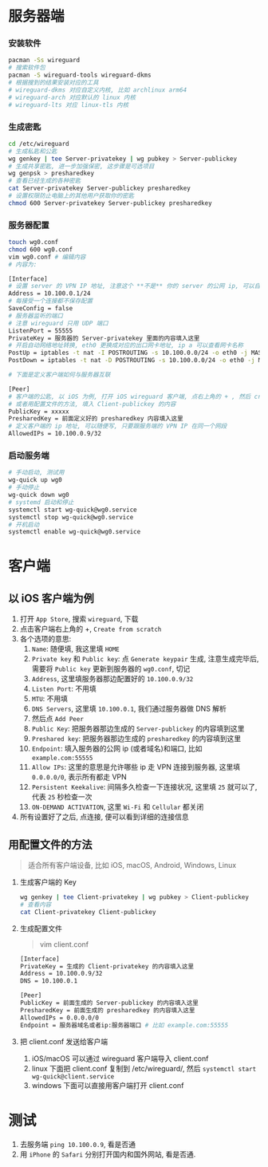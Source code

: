 # 服务器端

### 安装软件

```bash
pacman -Ss wireguard
# 搜索软件包
pacman -S wireguard-tools wireguard-dkms 
# 根据搜到的结果安装对应的工具
# wireguard-dkms 对应自定义内核, 比如 archlinux arm64
# wireguard-arch 对应默认的 linux 内核
# wireguard-lts 对应 linux-tls 内核
```
### 生成密匙

```bash
cd /etc/wireguard
# 生成私匙和公匙
wg genkey | tee Server-privatekey | wg pubkey > Server-publickey
# 生成共享密匙, 进一步加强保密, 这步骤是可选项目
wg genpsk > presharedkey
# 查看已经生成的各种密匙
cat Server-privatekey Server-publickey presharedkey
# 设置权限防止电脑上的其他用户获取你的密匙
chmod 600 Server-privatekey Server-publickey presharedkey
```

### 服务器配置

``` bash
touch wg0.conf
chmod 600 wg0.conf
vim wg0.conf # 编辑内容
# 内容为: 

[Interface]
# 设置 server 的 VPN IP 地址, 注意这个 **不是** 你的 server 的公网 ip, 可以自己定义
Address = 10.100.0.1/24
# 每接受一个连接都不保存配置
SaveConfig = false
# 服务器监听的端口
# 注意 wireguard 只用 UDP 端口
ListenPort = 55555
PrivateKey = 服务器的 Server-privatekey 里面的内容填入这里
# 开启自动网络地址转换, eth0 更换成对应的出口网卡地址, ip a 可以查看网卡名称
PostUp = iptables -t nat -I POSTROUTING -s 10.100.0.0/24 -o eth0 -j MASQUERADE
PostDown = iptables -t nat -D POSTROUTING -s 10.100.0.0/24 -o eth0 -j MASQUERADE

# 下面是定义客户端如何与服务器互联

[Peer]
# 客户端的公匙, 以 iOS 为例, 打开 iOS wireguard 客户端, 点右上角的 + , 然后 create from scratch, 点 generate keypair, 将生成的 Public key 复制, 填入这里
# 或者用配置文件的方法, 填入 Client-publickey 的内容
PublicKey = xxxxx
PresharedKey = 前面定义好的 presharedkey 内容填入这里
# 定义客户端的 ip 地址, 可以随便写, 只要跟服务端的 VPN IP 在同一个网段
AllowedIPs = 10.100.0.9/32
```

### 启动服务端

```bash
# 手动启动, 测试用
wg-quick up wg0
# 手动停止
wg-quick down wg0
# systemd 启动和停止
systemctl start wg-quick@wg0.service
systemctl stop wg-quick@wg0.service
# 开机启动
systemctl enable wg-quick@wg0.service
```

# 客户端

## 以 iOS 客户端为例

1. 打开 `App Store`, 搜索 `wireguard`, 下载
1. 点击客户端右上角的 +, `Create from scratch`
1. 各个选项的意思:
    1. `Name`: 随便填, 我这里填 `HOME`
    1. `Private key` 和 `Public key`: 点 `Generate keypair` 生成, 注意生成完毕后, 需要将 `Public key` 更新到服务器的 `wg0.conf`, 切记
    1. `Address`, 这里填服务器那边配置好的 `10.100.0.9/32`
    1. `Listen Port`: 不用填
    1. `MTU`: 不用填
    1. `DNS Servers`, 这里填 `10.100.0.1`, 我们通过服务器做 DNS 解析
    1. 然后点 `Add Peer`
    1. `Public Key`: 把服务器那边生成的 `Server-publickey` 的内容填到这里
    1. `Preshared key`: 把服务器那边生成的 `presharedkey` 的内容填到这里
    1. `Endpoint`: 填入服务器的公网 ip (或者域名)和端口, 比如 `example.com:55555`
    1. `Allow IPs`: 这里的意思是允许哪些 ip 走 VPN 连接到服务器, 这里填 `0.0.0.0/0`, 表示所有都走 VPN
    1. `Persistent Keekalive`: 间隔多久检查一下连接状况, 这里填 `25` 就可以了, 代表 `25` 秒检查一次
    1. `ON-DEMAND ACTIVATION`, 这里 `Wi-Fi` 和 `Cellular` 都关闭
1. 所有设置好了之后, 点连接, 便可以看到详细的连接信息

## 用配置文件的方法

> 适合所有客户端设备, 比如 iOS, macOS, Android, Windows, Linux

1. 生成客户端的 Key 
    ```bash
    wg genkey | tee Client-privatekey | wg pubkey > Client-publickey
    # 查看内容
    cat Client-privatekey Client-publickey
    ```
1. 生成配置文件
    > vim client.conf

    ```bash
    [Interface]
    PrivateKey = 生成的 Client-privatekey 的内容填入这里
    Address = 10.100.0.9/32
    DNS = 10.100.0.1

    [Peer]
    PublicKey = 前面生成的 Server-publickey 的内容填入这里
    PresharedKey = 前面生成的 presharedkey 的内容填入这里
    AllowedIPs = 0.0.0.0/0
    Endpoint = 服务器域名或者ip:服务器端口 # 比如 example.com:55555
    ```
1. 把 client.conf 发送给客户端
    1. iOS/macOS 可以通过 wireguard 客户端导入 client.conf
    1. linux 下面把 client.conf 复制到 /etc/wireguard/, 然后 `systemctl start wg-quick@client.service`
    1. windows 下面可以直接用客户端打开 client.conf

# 测试

1. 去服务端 `ping 10.100.0.9`, 看是否通
1. 用 `iPhone` 的 `Safari` 分别打开国内和国外网站, 看是否通.
